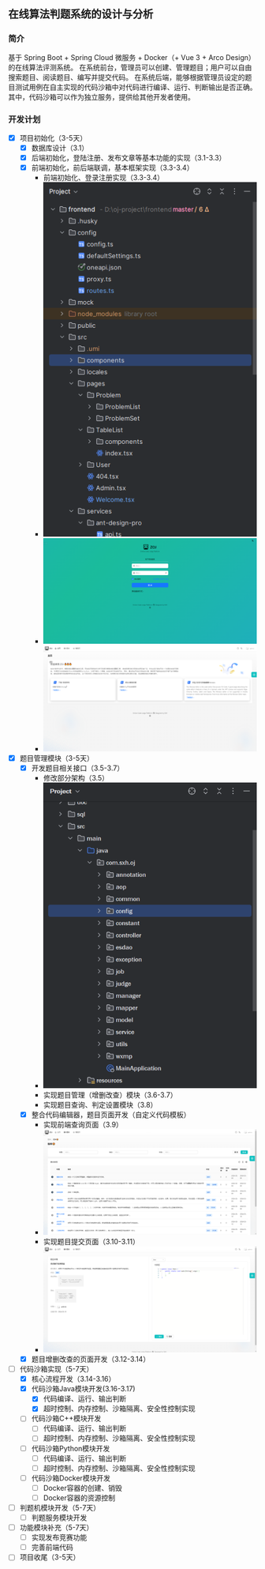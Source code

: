 ## 在线算法判题系统的设计与分析

### 简介

基于 Spring Boot + Spring Cloud 微服务 + Docker（+ Vue 3 + Arco Design）的在线算法评测系统。
在系统前台，管理员可以创建、管理题目；用户可以自由搜索题目、阅读题目、编写并提交代码。
在系统后端，能够根据管理员设定的题目测试用例在自主实现的代码沙箱中对代码进行编译、运行、判断输出是否正确。
其中，代码沙箱可以作为独立服务，提供给其他开发者使用。

### 开发计划

- [x] 项目初始化（3-5天）
  - [x] 数据库设计（3.1）
  - [x] 后端初始化，登陆注册、发布文章等基本功能的实现（3.1-3.3）
  - [x] 前端初始化，前后端联调，基本框架实现（3.3-3.4）
    - 前端初始化、登录注册实现（3.3-3.4）
    - ![image-20240310235333509](https://raw.githubusercontent.com/1125rx/cloudImg/master/img/image-20240310235333509.png)
    - ![image-20240310234522108](https://raw.githubusercontent.com/1125rx/cloudImg/master/img/image-20240310234522108.png)
    - ![image-20240310234559363](https://raw.githubusercontent.com/1125rx/cloudImg/master/img/image-20240310234559363.png)
- [x] 题目管理模块（3-5天）
  - [x] 开发题目相关接口（3.5-3.7）
    - 修改部分架构（3.5）
    - ![image-20240310234908198](https://raw.githubusercontent.com/1125rx/cloudImg/master/img/image-20240310234908198.png)
    - 实现题目管理（增删改查）模块（3.6-3.7）
    - 实现题目查询、判定设置模块（3.8）
  - [x] 整合代码编辑器，题目页面开发（自定义代码模板）
    - 实现前端查询页面（3.9）
    - ![image-20240310235107695](https://raw.githubusercontent.com/1125rx/cloudImg/master/img/image-20240310235107695.png)
    - 实现题目提交页面（3.10-3.11）
    - ![image-20240310235127122](https://raw.githubusercontent.com/1125rx/cloudImg/master/img/image-20240310235127122.png)
  - [x] 题目增删改查的页面开发（3.12-3.14）
- [ ] 代码沙箱实现（5-7天）
  - [x] 核心流程开发（3.14-3.16）
  - [x] 代码沙箱Java模块开发(3.16-3.17)
    - [x] 代码编译、运行、输出判断
    - [x] 超时控制、内存控制、沙箱隔离、安全性控制实现
  - [ ] 代码沙箱C++模块开发
    - [ ] 代码编译、运行、输出判断
    - [ ] 超时控制、内存控制、沙箱隔离、安全性控制实现
  - [ ] 代码沙箱Python模块开发
    - [ ] 代码编译、运行、输出判断
    - [ ] 超时控制、内存控制、沙箱隔离、安全性控制实现
  - [ ] 代码沙箱Docker模块开发
    - [ ] Docker容器的创建、销毁
    - [ ] Docker容器的资源控制
- [ ] 判题机模块开发（5-7天）
  - [ ] 判题服务模块开发
- [ ] 功能模块补充（5-7天）
  - [ ] 实现发布竞赛功能
  - [ ] 完善前端代码
- [ ] 项目收尾（3-5天）	
